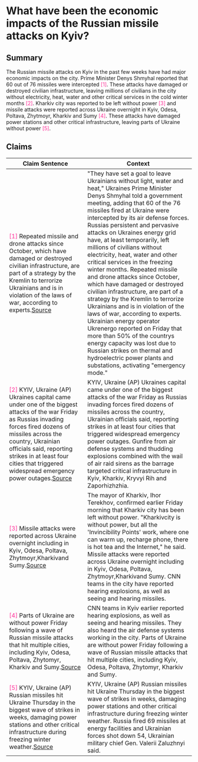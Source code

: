 # What have been the economic impacts of the Russian missile attacks on Kyiv?

## Summary
The Russian missile attacks on Kyiv in the past few weeks have had major economic impacts on the city. Prime Minister Denys Shmyhal reported that 60 out of 76 missiles were intercepted <font color=#FF3399>[1]</font>. These attacks have damaged or destroyed civilian infrastructure, leaving millions of civilians in the city without electricity, heat, water and other critical services in the cold winter months <font color=#FF3399>[2]</font>. Kharkiv city was reported to be left without power <font color=#FF3399>[3]</font> and missile attacks were reported across Ukraine overnight in Kyiv, Odesa, Poltava, Zhytmoyr, Kharkiv and Sumy <font color=#FF3399>[4]</font>. These attacks have damaged power stations and other critical infrastructure, leaving parts of Ukraine without power <font color=#FF3399>[5]</font>.

## Claims
| Claim Sentence | Context |
|---|---|
|<font color=#FF3399>[1]</font> Repeated missile and drone attacks since October, which have damaged or destroyed civilian infrastructure, are part of a strategy by the Kremlin to terrorize Ukrainians and is in violation of the laws of war, according to experts.<a href="https://www.cnn.com/2022/12/16/europe/ukraine-russia-missile-strikes-friday-intl/index.html" target="_blank">Source</a>| "They have set a goal to leave Ukrainians without light, water and heat," Ukraines Prime Minister Denys Shmyhal told a government meeting, adding that 60 of the 76 missiles fired at Ukraine were intercepted by its air defense forces. Russias persistent and pervasive attacks on Ukraines energy grid have, at least temporarily, left millions of civilians without electricity, heat, water and other critical services in the freezing winter months. Repeated missile and drone attacks since October, which have damaged or destroyed civilian infrastructure, are part of a strategy by the Kremlin to terrorize Ukrainians and is in violation of the laws of war, according to experts. Ukrainian energy operator Ukrenergo reported on Friday that more than 50% of the countrys energy capacity was lost due to Russian strikes on thermal and hydroelectric power plants and substations, activating "emergency mode."|
|<font color=#FF3399>[2]</font> KYIV, Ukraine (AP) Ukraines capital came under one of the biggest attacks of the war Friday as Russias invading forces fired dozens of missiles across the country, Ukrainian officials said, reporting strikes in at least four cities that triggered widespread emergency power outages.<a href="https://www.pbs.org/newshour/world/russia-launches-another-major-missile-attack-across-ukraine" target="_blank">Source</a>| KYIV, Ukraine (AP) Ukraines capital came under one of the biggest attacks of the war Friday as Russias invading forces fired dozens of missiles across the country, Ukrainian officials said, reporting strikes in at least four cities that triggered widespread emergency power outages. Gunfire from air defense systems and thudding explosions combined with the wail of air raid sirens as the barrage targeted critical infrastructure in Kyiv, Kharkiv, Kryvyi Rih and Zaporhizhzhia.|
|<font color=#FF3399>[3]</font> Missile attacks were reported across Ukraine overnight including in Kyiv, Odesa, Poltava, Zhytmoyr,Kharkivand Sumy.<a href="https://www.cnn.com/europe/live-news/russia-ukraine-war-news-12-16-22/h_ebf47e174f1613205823f423721415e2" target="_blank">Source</a>| The mayor of Kharkiv, Ihor Terekhov, confirmed earlier Friday morning that Kharkiv city has been left without power. "Kharkivcity is without power, but all the 'Invincibility Points' work, where one can warm up, recharge phone, there is hot tea and the Internet," he said. Missile attacks were reported across Ukraine overnight including in Kyiv, Odesa, Poltava, Zhytmoyr,Kharkivand Sumy. CNN teams in the city have reported hearing explosions, as well as seeing and hearing missiles.|
|<font color=#FF3399>[4]</font> Parts of Ukraine are without power Friday following a wave of Russian missile attacks that hit multiple cities, including Kyiv, Odesa, Poltava, Zhytomyr, Kharkiv and Sumy.<a href="https://www.cnn.com/europe/live-news/russia-ukraine-war-news-12-16-22/h_770a1042f3b8665b125932e8aee6c82b" target="_blank">Source</a>| CNN teams in Kyiv earlier reported hearing explosions, as well as seeing and hearing missiles. They also heard the air defense systems working in the city. Parts of Ukraine are without power Friday following a wave of Russian missile attacks that hit multiple cities, including Kyiv, Odesa, Poltava, Zhytomyr, Kharkiv and Sumy.|
|<font color=#FF3399>[5]</font> KYIV, Ukraine (AP) Russian missiles hit Ukraine Thursday in the biggest wave of strikes in weeks, damaging power stations and other critical infrastructure during freezing winter weather.<a href="https://www.kktv.com/2022/12/29/ukraine-facing-another-russian-missile-attack/" target="_blank">Source</a>| KYIV, Ukraine (AP) Russian missiles hit Ukraine Thursday in the biggest wave of strikes in weeks, damaging power stations and other critical infrastructure during freezing winter weather. Russia fired 69 missiles at energy facilities and Ukrainian forces shot down 54, Ukrainian military chief Gen. Valerii Zaluzhnyi said.|
